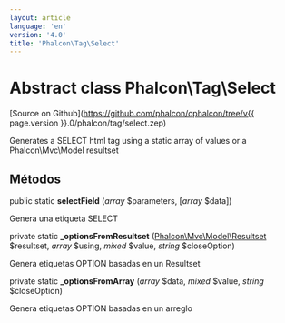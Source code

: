 ```yaml
---
layout: article
language: 'en'
version: '4.0'
title: 'Phalcon\Tag\Select'
---
```

# Abstract class **Phalcon\Tag\Select**

[Source on Github](https://github.com/phalcon/cphalcon/tree/v{{ page.version }}.0/phalcon/tag/select.zep)

Generates a SELECT html tag using a static array of values or a Phalcon\Mvc\Model resultset

## Métodos

public static **selectField** (*array* $parameters, [*array* $data])

Genera una etiqueta SELECT

private static **_optionsFromResultset** ([Phalcon\Mvc\Model\Resultset](Phalcon_Mvc_Model_Resultset) $resultset, *array* $using, *mixed* $value, *string* $closeOption)

Genera etiquetas OPTION basadas en un Resultset

private static **_optionsFromArray** (*array* $data, *mixed* $value, *string* $closeOption)

Genera etiquetas OPTION basadas en un arreglo